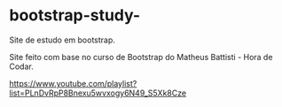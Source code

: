 # bootstrap-study-

Site de estudo em bootstrap.

Site feito com base no curso de Bootstrap do Matheus Battisti - Hora de Codar.

https://www.youtube.com/playlist?list=PLnDvRpP8Bnexu5wvxogy6N49_S5Xk8Cze